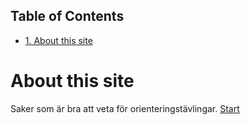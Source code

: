 <div id="table-of-contents">
<h2>Table of Contents</h2>
<div id="text-table-of-contents">
<ul>
<li><a href="#orga788151">1. About this site</a></li>
</ul>
</div>
</div>
<div class="OPTIONS">

</div>


<a id="orga788151"></a>

# About this site

Saker som är bra att veta för orienteringstävlingar.
[Start](./index.md)

